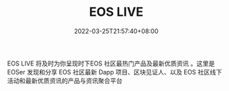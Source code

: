 ﻿---
weight: 
title: "EOS LIVE"
description: "EOS LIVE 将及时为你呈现时下EOS 社区最热门产品及最新优质资讯"
date: 2022-03-25T21:57:40+08:00
lastmod: 2022-03-25T16:45:40+08:00
draft: false
authors: ["Metabd"]
featuredImage: "eos-live.png"
link: ""
tags: ["元宇宙社区","EOS LIVE"]
categories: ["navigation"]
navigation: ["元宇宙社区"]
lightgallery: true
toc: true
pinned: false
recommend: false
recommend1: false
---
EOS LIVE 将及时为你呈现时下EOS 社区最热门产品及最新优质资讯 。这里是 EOSer 发现和分享 EOS 社区最新 Dapp 项目、区块见证人、以及 EOS 社区线下活动和最新优质资讯的产品与资讯聚合平台
